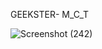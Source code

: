 GEEKSTER- M_C_T

![Screenshot (242)](https://user-images.githubusercontent.com/104826351/218002466-53ccef12-4bfa-42d0-bc24-1b78c6ae760e.png)

